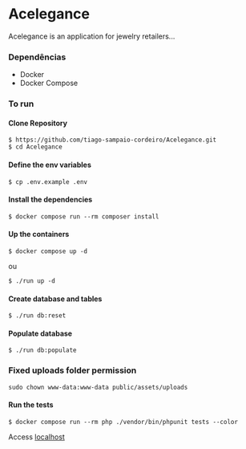 # Acelegance

Acelegance is an application for jewelry retailers...

### Dependências

- Docker
- Docker Compose

### To run

#### Clone Repository

```
$ https://github.com/tiago-sampaio-cordeiro/Acelegance.git
$ cd Acelegance
```

#### Define the env variables

```
$ cp .env.example .env
```

#### Install the dependencies

```
$ docker compose run --rm composer install
```

#### Up the containers

```
$ docker compose up -d
```

ou

```
$ ./run up -d
```

#### Create database and tables

```
$ ./run db:reset
```

#### Populate database

```
$ ./run db:populate
```

### Fixed uploads folder permission

```
sudo chown www-data:www-data public/assets/uploads
```

#### Run the tests

```
$ docker compose run --rm php ./vendor/bin/phpunit tests --color
```

Access [localhost](http://localhost)

